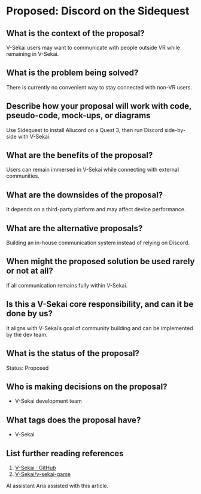 # Proposed: Discord on the Sidequest

## What is the context of the proposal?

V-Sekai users may want to communicate with people outside VR while remaining in V-Sekai.

## What is the problem being solved?

There is currently no convenient way to stay connected with non-VR users.

## Describe how your proposal will work with code, pseudo-code, mock-ups, or diagrams

Use Sidequest to install Aliucord on a Quest 3, then run Discord side-by-side with V-Sekai.

## What are the benefits of the proposal?

Users can remain immersed in V-Sekai while connecting with external communities.

## What are the downsides of the proposal?

It depends on a third-party platform and may affect device performance.

## What are the alternative proposals?

Building an in-house communication system instead of relying on Discord.

## When might the proposed solution be used rarely or not at all?

If all communication remains fully within V-Sekai.

## Is this a V-Sekai core responsibility, and can it be done by us?

It aligns with V-Sekai’s goal of community building and can be implemented by the dev team.

## What is the status of the proposal?

Status: Proposed

## Who is making decisions on the proposal?

- V-Sekai development team

## What tags does the proposal have?

- V-Sekai

## List further reading references

1. [V-Sekai · GitHub](https://github.com/v-sekai)
2. [V-Sekai/v-sekai-game](https://github.com/v-sekai/v-sekai-game)

AI assistant Aria assisted with this article.

